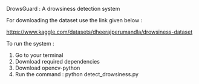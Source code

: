 DrowsGuard : A drowsiness detection system

For downloading the dataset use the link given below :

https://www.kaggle.com/datasets/dheerajperumandla/drowsiness-dataset

To run the system :

1. Go to your terminal
2. Download required dependencies
3. Download opencv-python
4. Run the command : python detect_drowsiness.py
